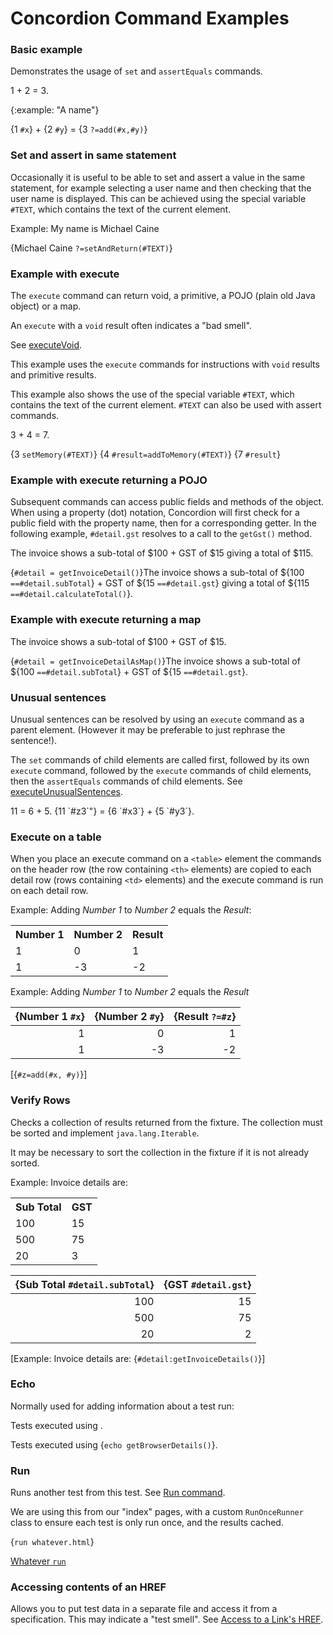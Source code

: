 # Concordion Command Examples

### Basic example

Demonstrates the usage of `set` and `assertEquals` commands.

<div class="example">
<span concordion:set="#x">1</span> + <span concordion:set="#y">2</span> = <span concordion:assertEquals="add(#x, #y)">3</span>.
</div>

{:example: "A name"}

{1 `#x`} + {2 `#y`} = {3 `?=add(#x,#y)`}

### Set and assert in same statement

Occasionally it is useful to be able to set and assert a value in the same statement, for example selecting a user name and then checking that the user name is displayed.
This can be achieved using the special variable `#TEXT`, which contains the text of the current element.

<div class="example">
Example: My name is <span concordion:assertEquals="setAndReturn(#TEXT)">Michael Caine</span>

{Michael Caine `?=setAndReturn(#TEXT)`}
</div>

### Example with execute

The `execute` command can return void, a primitive, a POJO (plain old Java object) or a map.

An `execute` with a `void` result often indicates a "bad smell".

See [executeVoid](http://concordion.org/Tutorial.html#executeVoid).

This example uses the `execute` commands for instructions with `void` results and primitive results.

This example also shows the use of the special variable `#TEXT`, which contains the text of the current element.
`#TEXT` can also be used with assert commands.

<div class="example">
<span concordion:execute="setMemory(#TEXT)">3</span> +
<span concordion:execute="#result = addToMemory(#TEXT)">4</span> =
<span concordion:assertEquals="#result">7</span>.

{3 `setMemory(#TEXT)`}
{4 `#result=addToMemory(#TEXT)`}
{7 `#result`}
</div>

### Example with execute returning a POJO

Subsequent commands can access public fields and methods of the object. When using a property (dot) notation,
Concordion will first check for a public field with the property name, then for a corresponding getter.
In the following example, `#detail.gst` resolves to a call to the `getGst()` method.

<div class="example">
<span concordion:execute="#detail = getInvoiceDetail()"/>The invoice shows a sub-total of
$<span concordion:assertEquals="#detail.subTotal">100</span> + GST of
$<span concordion:assertEquals="#detail.gst">15</span> giving a total of
$<span concordion:assertEquals="#detail.calculateTotal()">115</span>.

{`#detail = getInvoiceDetail()`}The invoice shows a sub-total of
${100 `==#detail.subTotal`} + GST of
${15 `==#detail.gst`} giving a total of
${115 `==#detail.calculateTotal()`}.
</div>

### Example with execute returning a map

<div class="example">
<span concordion:execute="#detail = getInvoiceDetailAsMap()"/>The invoice shows a sub-total of
$<span concordion:assertEquals="#detail.subTotal">100</span> + GST of
$<span concordion:assertEquals="#detail.gst">15</span>.

{`#detail = getInvoiceDetailAsMap()`}The invoice shows a sub-total of
${100 `==#detail.subTotal`} + GST of
${15 `==#detail.gst`}.
</div>

### Unusual sentences

Unusual sentences can be resolved by using an `execute` command as a parent element.
(However it may be preferable to just rephrase the sentence!).

The `set` commands of child elements are called first,
followed by its own `execute` command,
followed by the `execute` commands of child elements,
then the `assertEquals` commands of child elements.
See [executeUnusualSentences](http://concordion.org/Tutorial.html#executeUnusualSentences).

<div class="example">
<span concordion:execute="#z3=add(#x3,#y3)">
<span concordion:assertEquals="#z3">11</span> = <span concordion:set="#x3">6</span> + <span concordion:set="#y3">5</span>.
</span>

<span concordion:execute="#z3=add(#x3,#y3)">
{11 `#z3`"} = {6 `#x3`} + {5 `#y3`}.
</span>

</div>

### Execute on a table

When you place an execute command on a `<table>` element the commands on the header row
(the row containing `<th>` elements) are copied to each detail row (rows containing `<td>` elements)
and the execute  command is run on each detail row.

<div class="example">
<p>Example: Adding <i>Number 1</i> to <i>Number 2</i> equals the <i>Result</i>:</p>
<table concordion:execute="#z=add(#x,#y)">
<tr><th concordion:set="#x">Number 1</th><th concordion:set="#y">Number 2</th><th concordion:assertEquals="#z">Result</th></tr>
<tr><td>1</td><td>0</td><td>1</td></tr>
<tr><td>1</td><td>-3</td><td>-2</td></tr>
</table>
</div>

Example: Adding _Number 1_ to _Number 2_ equals the _Result_

| {Number 1 `#x`} | {Number 2 `#y`} | {Result `?=#z`} |
| --------------: | --------------: | -------------: |
|               1 |               0 |              1 |
|               1 |              -3 |             -2 |
[{`#z=add(#x, #y)`}]


### Verify Rows

Checks a collection of results returned from the fixture.
The collection must be sorted and implement `java.lang.Iterable`.

It may be necessary to sort the collection in the fixture if it is not already sorted.

<div class="example">
<p>Example: Invoice details are:</p>
<table concordion:verifyRows="#detail : getInvoiceDetails()">
<tr><th concordion:assertEquals="#detail.subTotal">Sub Total</th><th concordion:assertEquals="#detail.gst">GST</th></tr>
<tr><td>100</td><td>15</td></tr>
<tr><td>500</td><td>75</td></tr>
<tr><td>20</td><td>3</td></tr>
</table>
</div>

| {Sub Total `#detail.subTotal`} | {GST `#detail.gst`} |
| ------------------------------: | -------------------: |
|                             100 |                   15 |
|                             500 |                   75 |
|                              20 |                    2 |
[Example: Invoice details are: {`#detail:getInvoiceDetails()`}]

### Echo

Normally used for adding information about a test run:

<div class="example">
Tests executed using <span concordion:echo="getBrowserDetails()"></span>.

Tests executed using {`echo getBrowserDetails()`}.
</div>

### Run

Runs another test from this test. See [Run command](http://concordion.org/dist/1.3.1/test-output/concordion/spec/concordion/command/run/Run.html).

We are using this from our "index" pages, with a custom `RunOnceRunner` class
to ensure each test is only run once, and the results cached.

<!-- <a concordion:run="concordion" href="whatever.html">Whatever</a> -->

{`run whatever.html`}

[Whatever `run`](whatever.html)

### Accessing contents of an HREF

Allows you to put test data in a separate file and access it from a specification.
This may indicate a "test smell".
See [Access to a Link's HREF](http://concordion.org/dist/1.3.1/test-output/concordion/spec/concordion/command/execute/AccessToLinkHref.html).
